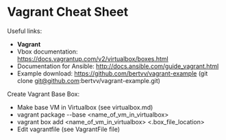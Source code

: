 # Vagrant Cheat Sheet

Useful links:
* **Vagrant** 
* Vbox documentation: https://docs.vagrantup.com/v2/virtualbox/boxes.html
* Documentation for Ansible: http://docs.ansible.com/guide_vagrant.html
* Example download: https://github.com/bertvv/vagrant-example (git clone git@github.com:bertvv/vagrant-example.git)

Create Vagrant Base Box:
* Make base VM in Virtualbox (see virtualbox.md)
* vagrant package --base <name_of_vm_in_virtualbox>
* vagrant box add <name_of_vm_in_virtualbox> <.box_file_location>
* Edit vagrantfile (see VagrantFile file)
